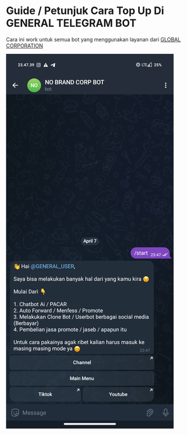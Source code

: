 # Guide / Petunjuk Cara Top Up Di GENERAL TELEGRAM BOT

Cara ini work untuk semua bot yang menggunakan layanan dari [GLOBAL CORPORATION](https://t.me/GLOBAL_CORP_ORG_BOT?start=guide-topup-general-telegram-bot)


![](https://github.com/globalcorporation/.github/blob/main/assets/general-telegram-bot/top_up_me/id/top_up_01.png)
